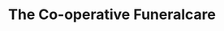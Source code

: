 ---
title: "The Co-operative Funeralcare"
url: /kirriemuir/the-co-operative-funeralcare/
shop: funeral directors
---